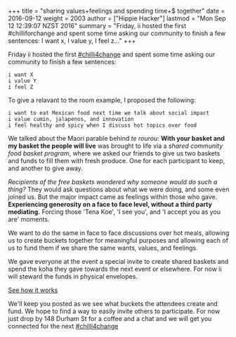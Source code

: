 +++
title = "sharing values+feelings and spending time+$ together"
date = 2016-09-12
weight = 2003
author = ["Hippie Hacker"]
lastmod = "Mon Sep 12 12:39:07 NZST 2016"
summary = "Friday, ii hosted the first #chilliforchange and spent some time asking our community to finish a few sentences: I want x, I value y, I feel z..."
+++


Friday ii hosted the first [#chilli4change](https://twitter.com/hippiehacker/status/773276669020778497) and spent some time asking our community to finish a few sentences:

```
i want X
i value Y
i feel Z
```

To give a relavant to the room example, I proposed the following:

```
i want to eat Mexican food next time we talk about social impact
i value cumin, jalapenos, and innovation
i feel healthy and spicy when I discuss hot topics over food
```

We talked about the Maori parable behind _te rourou_: **With your basket and my basket the people will live** was brought to life via a _shared community food basket program_, where we asked our friends to give us two baskets and funds to fill them with fresh produce. One for each participant to keep, and another to give away.

_Recipients of the free baskets wondered why someone would do such a thing?_ They would ask questions about what we were doing, and some even joined us. But the major impact came as feelings within those who gave. **Experiencing generosity on a face to face level, without a third party mediating.** Forcing those 'Tena Koe', 'I see you', and 'I accept you as you are' moments.

We want to do the same in face to face discussions over hot meals, allowing us to create buckets together for meaningful purposes and allowing each of us to fund them if we share the same wants, values, and feelings.

We gave everyone at the event a special invite to create shared baskets and spend the koha they gave towards the next event or elsewhere. For now ii will steward the funds in physical envelopes.

[See how it works](https://docs.google.com/presentation/d/1ZQYKxhHwKuQGmOMPpoE8Eo0XMuw1yn55Bjgsh6-D0eQ/present?slide=id.p)

We'll keep you posted as we see what buckets the attendees create and fund. We hope to find a way to easily invite others to participate. For now just drop by 148 Durham St for a coffee and a chat and we will get you connected for the next [#chilli4change](https://twitter.com/hippiehacker/status/773276669020778497)
